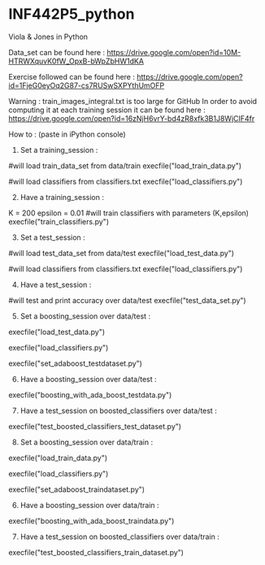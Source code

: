 # INF442P5_python
Viola &amp; Jones in Python

Data_set can be found here :
https://drive.google.com/open?id=10M-HTRWXquvK0fW_OpxB-bWpZbHW1dKA

Exercise followed can be found here :
https://drive.google.com/open?id=1FjeG0eyOq2G87-cs7RUSwSXPYthUmOFP

Warning :
train_images_integral.txt is too large for GitHub
In order to avoid computing it at each training session
it can be found here :
https://drive.google.com/open?id=16zNjH6vrY-bd4zR8xfk3B1J8WjCIF4fr

How to :
(paste in iPython console)

1. Set a training_session :

#will load train_data_set from data/train
execfile("load_train_data.py")

#will load classifiers from classifiers.txt
execfile("load_classifiers.py")

2. Have a training_session :

K = 200
epsilon = 0.01
#will train classifiers with parameters (K,epsilon)
execfile("train_classifiers.py")

3. Set a test_session :

#will load test_data_set from data/test
execfile("load_test_data.py")

#will load classifiers from classifiers.txt
execfile("load_classifiers.py")

4. Have a test_session :

#will test and print accuracy over data/test
execfile("test_data_set.py")

5. Set a boosting_session over data/test :

execfile("load_test_data.py")

execfile("load_classifiers.py")

execfile("set_adaboost_testdataset.py")

6. Have a boosting_session over data/test :

execfile("boosting_with_ada_boost_testdata.py")

7. Have a test_session on boosted_classifiers over data/test :

execfile("test_boosted_classifiers_test_dataset.py")

8. Set a boosting_session over data/train :

execfile("load_train_data.py")

execfile("load_classifiers.py")

execfile("set_adaboost_traindataset.py")

6. Have a boosting_session over data/train :

execfile("boosting_with_ada_boost_traindata.py")

7. Have a test_session on boosted_classifiers over data/train :

execfile("test_boosted_classifiers_train_dataset.py")
